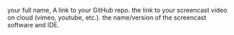 your full name,
A link to your GitHub repo.
the link to your screencast video on cloud (vimeo, youtube, etc.).
the name/version of the screencast software and IDE.
